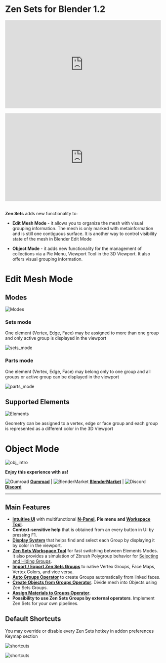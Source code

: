 # Zen Sets for Blender 1.2

<!-- ![IntroSets](img/IntroSets.png) -->
<!-- blank line -->
<div style="position: relative; width: 100%; height: 0; padding-bottom: 56.25%;">
<iframe width="1018" height="573" src="https://www.youtube.com/embed/yS4c4Dx0E9M" title="YouTube video player" style="position: absolute; top: 0; left: 0; width: 100%; height: 100%;" allowfullscreen="" seamless="" frameborder="0"></iframe>
</div>
<!-- blank line -->
<br/>

<!-- blank line -->
<div style="position: relative; width: 100%; height: 0; padding-bottom: 56.25%;">
<iframe width="1018" height="573" src="https://www.youtube.com/embed/Sn8UyfsNUO4" title="YouTube video player" style="position: absolute; top: 0; left: 0; width: 100%; height: 100%;" allowfullscreen="" seamless="" frameborder="0"></iframe>
</div>
<!-- blank line -->
<br/>

**Zen Sets** adds new functionality to:

- **Edit Mesh Mode** - it allows you to organize the mesh with visual grouping information. The mesh is only marked with metainformation and is still one contiguous surface. It is another way to control visibility state of the mesh in Blender Edit Mode

- **Object Mode** - it adds new functionality for the management of collections via a Pie Menu, Viewport Tool in the 3D Viewport. It also offers visual grouping information.

# Edit Mesh Mode

## Modes
![Modes](img/screen/modes.png)
### Sets mode
One element (Vertex, Edge, Face) may be assigned to more than one group and only active group is displayed in the viewport

![sets_mode](img/screen/sets_mode.gif)

### Parts mode
One element (Vertex, Edge, Face) may belong only to one group and all groups or active group can be displayed in the viewport

![parts_mode](img/screen/parts_mode.gif)

## Supported Elements
![Elements](img/screen/elements.png)

Geometry can be assigned to a vertex, edge or face group and each group is represented as a different color in the 3D Viewport

# Object Mode
![obj_intro](img/screen/collections/intro.gif)

**Enjoy this experience with us!**

![Gumroad](img/icons/services/gumroad-16.png) [**Gumroad**](https://sergeytyapkin.gumroad.com/l/zensets) | ![BlenderMarket](img/icons/services/blendermarket-16.png) [**BlenderMarket**](https://www.blendermarket.com/products/zen-sets) | ![Discord](img/icons/services/discord-16.png) [**Discord**](https://discord.gg/wGpFeME)

<!-- blank line -->
----
<!-- blank line -->
## Main Features

- [**Intuitive UI**](npanel.md) with multifunctional **[N-Panel](npanel.md), Pie menu and [Workspace Tool](workspacetool.md)**.
- **Context-sensitive help** that is obtained from an every button in UI by pressing F1.
- [**Display System**](npanel.md#display-group) that helps find and select each Group by displaying it by color in the viewport.
- **[Zen Sets Workspace Tool](workspacetool.md)** for fast switching between Elements Modes. It also provides a simulation of Zbrush Polygroup behavior for [Selecting and Hiding Groups](workspacetool.md).
- [**Import / Export Zen Sets Groups**](imp_exp.md) to native Vertex Groups, Face Maps, Vertex Colors, and vice versa.
- [**Auto Groups Operator**](tools.md#auto-groups) to create Groups automatically from linked faces.
- [**Create Objects from Groups Operator**](tools.md#create-objects-from-groups). Divide mesh into Objects using Zen Sets Groups.
- [**Assign Materials to Groups Operator**](tools.md#assign-materials-to-groups).
- **Possibility to use Zen Sets Groups by external operators**. Implement Zen Sets for your own pipelines.

## Default Shortcuts
You may override or disable every Zen Sets hotkey in addon preferences Keymap section

![shortcuts](img/screen/preferences/shortcuts.png)

![shortcuts](img/screen/preferences/shortcuts_2.png)
